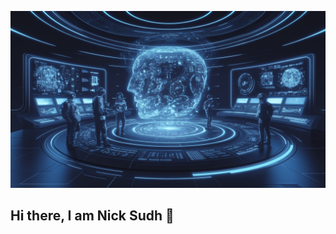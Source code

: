 ![alt text](https://github.com/mlbrilliance/mlbrilliance/blob/main/agentic_future.png?raw=true)

## Hi there, I am Nick Sudh 👋

<!--
**mlbrilliance/mlbrilliance** is a ✨ _special_ ✨ repository because its `README.md` (this file) appears on your GitHub profile.

Here are some ideas to get you started:

- 🔭 I’m currently working on ...
- 🌱 I’m currently learning ...
- 👯 I’m looking to collaborate on ...
- 🤔 I’m looking for help with ...
- 💬 Ask me about ...
- 📫 How to reach me: ...
- 😄 Pronouns: ...
- ⚡ Fun fact: ...
-->

